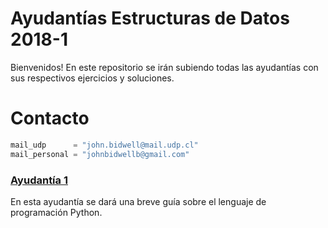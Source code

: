 # Ayudantías Estructuras de Datos 2018-1

Bienvenidos! En este repositorio se irán subiendo todas las ayudantías con sus respectivos ejercicios y soluciones.

# Contacto

```python
mail_udp      = "john.bidwell@mail.udp.cl"
mail_personal = "johnbidwellb@gmail.com"
```

### [Ayudantía 1](https://github.com/JohnBidwellB/EDD-2018-1/tree/master/Ayudant%C3%ADa%201)

En esta ayudantía se dará una breve guía sobre el lenguaje de programación Python.
